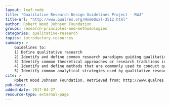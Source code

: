 ```yaml
---
layout: leaf-node
title: "Qualitative Research Design Guidelines Project - RWJ"
title-url: "http://www.qualres.org/HomeQual-3512.html"
author: Robert Wood Johnson Foundation
groups: research-principles-and-methodologies
categories: qualitative-research
topics: introductory-resources
summary: >
    Guidelines to:
    1) Define qualitative research
    2) Identify and define common research paradigms guiding qualitative and quantitative research
    3) Identify common theoretical approaches or research traditions in qualitative research
    4) Identify and define methods that are commonly used to conduct qualitative research in healthcare
    5) Identify common analytical strategies used by qualitative researchers
cite: >
    Robert Wood Johnson Foundation. Retrieved from: http://www.qualres.org/HomeQual-3512.html. April 27, 2017.
pub-date: 
added-date: 2017-04-27
resource-type: external-page
---
```

